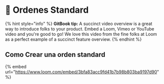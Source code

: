 # 📄 Ordenes Standard

{% hint style="info" %}
**GitBook tip:** A succinct video overview is a great way to introduce folks to your product. Embed a Loom, Vimeo or YouTube video and you're good to go! We love this video from the fine folks at Loom as a perfect example of a succinct feature overview.
{% endhint %}

## Como Crear una orden standard









{% embed url="https://www.loom.com/embed/3bfa83acc9fd41b7b98b803ba9197d90" %}
